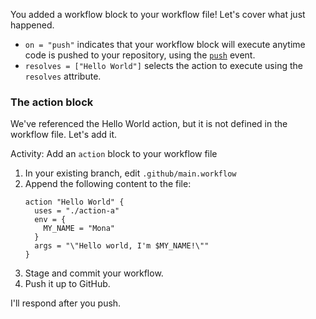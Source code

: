 You added a workflow block to your workflow file! Let's cover what just happened. 

- `on = "push"` indicates that your workflow block will execute anytime code is pushed to your repository, using the [`push`](https://developer.github.com/v3/activity/events/types/#pushevent) event. 
- `resolves = ["Hello World"]` selects the action to execute using the `resolves` attribute.

### The action block

We've referenced the Hello World action, but it is not defined in the workflow file. Let's add it.

Activity: Add an `action` block to your workflow file

1. In your existing branch, edit `.github/main.workflow`
1. Append the following content to the file:
    ```hcl
    action "Hello World" {
      uses = "./action-a"
      env = {
        MY_NAME = "Mona"
      }
      args = "\"Hello world, I'm $MY_NAME!\""
    }
    ```
1. Stage and commit your workflow.
1. Push it up to GitHub. 

I'll respond after you push.